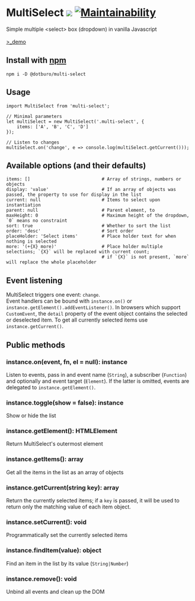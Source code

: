 # MultiSelect ![](https://img.shields.io/github/tag/pecuchet/multi-select.svg?label=version&style=flat) [![Maintainability](https://api.codeclimate.com/v1/badges/5cd3d1910b240b72005c/maintainability)](https://codeclimate.com/github/pecuchet/multi-select/maintainability)

Simple multiple &lt;select&gt; box (dropdown) in vanilla Javascript  
<br>
[>_demo](https://pecuchet.github.io/multi-select/)

## Install with [npm](https://www.npmjs.com/package/@dotburo/multi-select)
```
npm i -D @dotburo/multi-select
```


## Usage
```
import MultiSelect from 'multi-select';

// Minimal parameters
let multiSelect = new MultiSelect('.multi-select', {
    items: ['A', 'B', 'C', 'D']
});

// Listen to changes 
multiSelect.on('change', e => console.log(multiSelect.getCurrent()));
```

## Available options (and their defaults)
```
items: []                           # Array of strings, numbers or objects
display: 'value'                    # If an array of objects was passed, the property to use for display in the list
current: null                       # Items to select upon instantiation
parent: null                        # Parent element, to 
maxHeight: 0                        # Maximum height of the dropdown, `0` means no constraint
sort: true                          # Whether to sort the list
order: 'desc'                       # Sort order
placeHolder: 'Select items'         # Place holder text for when nothing is selected
more: '(+{X} more)'                 # Place holder multiple selections; `{X}` will be replaced with current count;
                                    # if `{X}` is not present, `more` will replace the whole placeholder
```

## Event listening

MultiSelect triggers one event: `change`.  
Event handlers can be bound with `instance.on()` or `instance.getElement().addEventListener()`. In browsers which
support `CustomEvent`, the `detail` property of the event object contains the selected or deselected item. 
To get all currently selected items use `instance.getCurrent()`.

## Public methods

### instance.on(event, fn, el = null): instance
Listen to events, pass in and event name (`String`), a subscriber (`Function`) and optionally and event target (`Element`). 
If the latter is omitted, events are delegated to `instance.getElement()`.

### instance.toggle(show = false): instance
Show or hide the list

### instance.getElement(): HTMLElement
Return MultiSelect's outermost element 

### instance.getItems(): array
Get all the items in the list as an array of objects

### instance.getCurrent(string key): array
Return the currently selected items; if a `key` is passed, it will be used to return only the matching value of each
item object.

### instance.setCurrent(): void
Programmatically set the currently selected items
 
### instance.findItem(value): object
Find an item in the list by its value (`String|Number`)

### instance.remove(): void
Unbind all events and clean up the DOM

